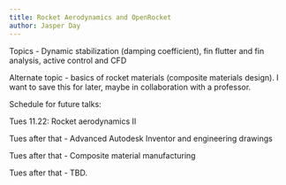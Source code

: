 ```yaml
---
title: Rocket Aerodynamics and OpenRocket
author: Jasper Day
---
```


Topics - Dynamic stabilization (damping coefficient), fin flutter and fin analysis, active control and CFD

Alternate topic - basics of rocket materials (composite materials design). I want to save this for later, maybe in collaboration with a professor.

Schedule for future talks:

Tues 11.22: Rocket aerodynamics II

Tues after that - Advanced Autodesk Inventor and engineering drawings

Tues after that - Composite material manufacturing

Tues after that - TBD.